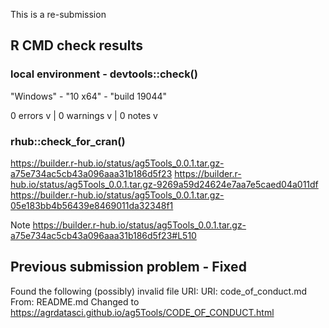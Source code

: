 This is a re-submission


## R CMD check results

### local environment - devtools::check()

"Windows" - "10 x64" - "build 19044"

0 errors v | 0 warnings v | 0 notes v

### rhub::check_for_cran()
https://builder.r-hub.io/status/ag5Tools_0.0.1.tar.gz-a75e734ac5cb43a096aaa31b186d5f23
https://builder.r-hub.io/status/ag5Tools_0.0.1.tar.gz-9269a59d24624e7aa7e5caed04a011df
https://builder.r-hub.io/status/ag5Tools_0.0.1.tar.gz-05e183bb4b56439e8469011da32348f1

Note
https://builder.r-hub.io/status/ag5Tools_0.0.1.tar.gz-a75e734ac5cb43a096aaa31b186d5f23#L510


## Previous submission problem - Fixed
Found the following (possibly) invalid file URI:
     URI: code_of_conduct.md
       From: README.md
Changed to https://agrdatasci.github.io/ag5Tools/CODE_OF_CONDUCT.html



